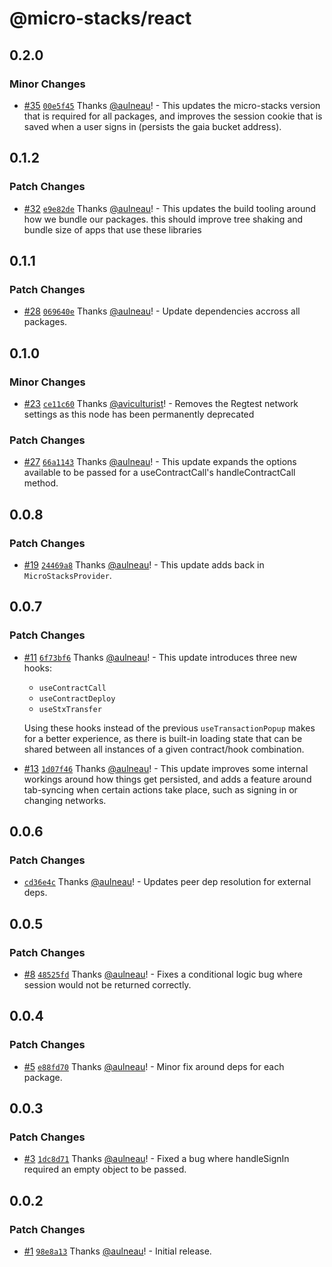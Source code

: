 # @micro-stacks/react

## 0.2.0

### Minor Changes

- [#35](https://github.com/fungible-systems/micro-stacks-react/pull/35) [`00e5f45`](https://github.com/fungible-systems/micro-stacks-react/commit/00e5f457c2abdccecdb2235dfa8fd0cdb8bbe6c7) Thanks [@aulneau](https://github.com/aulneau)! - This updates the micro-stacks version that is required for all packages, and improves the session cookie that is saved when a user signs in (persists the gaia bucket address).

## 0.1.2

### Patch Changes

- [#32](https://github.com/fungible-systems/micro-stacks-react/pull/32) [`e9e82de`](https://github.com/fungible-systems/micro-stacks-react/commit/e9e82de7848817bf2b53e3e24e6bc13c2879f6e6) Thanks [@aulneau](https://github.com/aulneau)! - This updates the build tooling around how we bundle our packages. this should improve tree shaking and bundle size of apps that use these libraries

## 0.1.1

### Patch Changes

- [#28](https://github.com/fungible-systems/micro-stacks-react/pull/28) [`069640e`](https://github.com/fungible-systems/micro-stacks-react/commit/069640e8114fa478c36942a3f1424fed21353edc) Thanks [@aulneau](https://github.com/aulneau)! - Update dependencies accross all packages.

## 0.1.0

### Minor Changes

- [#23](https://github.com/fungible-systems/micro-stacks-react/pull/23) [`ce11c60`](https://github.com/fungible-systems/micro-stacks-react/commit/ce11c60582b598436918ca28c66afb520c1db50b) Thanks [@aviculturist](https://github.com/aviculturist)! - Removes the Regtest network settings as this node has been permanently deprecated

### Patch Changes

- [#27](https://github.com/fungible-systems/micro-stacks-react/pull/27) [`66a1143`](https://github.com/fungible-systems/micro-stacks-react/commit/66a11435f29219b0048ed9734218ec2e54e9595f) Thanks [@aulneau](https://github.com/aulneau)! - This update expands the options available to be passed for a useContractCall's handleContractCall method.

## 0.0.8

### Patch Changes

- [#19](https://github.com/fungible-systems/micro-stacks-react/pull/19) [`24469a8`](https://github.com/fungible-systems/micro-stacks-react/commit/24469a8b7cb144ef60649fbcb31663728fd171c0) Thanks [@aulneau](https://github.com/aulneau)! - This update adds back in `MicroStacksProvider`.

## 0.0.7

### Patch Changes

- [#11](https://github.com/fungible-systems/micro-stacks-react/pull/11) [`6f73bf6`](https://github.com/fungible-systems/micro-stacks-react/commit/6f73bf6db66cdf58ff772747e0c5fa488bbb85f9) Thanks [@aulneau](https://github.com/aulneau)! - This update introduces three new hooks:

  - `useContractCall`
  - `useContractDeploy`
  - `useStxTransfer`

  Using these hooks instead of the previous `useTransactionPopup` makes for a better experience, as there is built-in loading state that can be shared between all instances of a given contract/hook combination.

* [#13](https://github.com/fungible-systems/micro-stacks-react/pull/13) [`1d07f46`](https://github.com/fungible-systems/micro-stacks-react/commit/1d07f46b918ee1511943d7657b5db0d5af8138cb) Thanks [@aulneau](https://github.com/aulneau)! - This update improves some internal workings around how things get persisted, and adds a feature around tab-syncing when certain actions take place, such as signing in or changing networks.

## 0.0.6

### Patch Changes

- [`cd36e4c`](https://github.com/fungible-systems/micro-stacks-react/commit/cd36e4c6f6e24119006d37986ee7e56d7f0e9896) Thanks [@aulneau](https://github.com/aulneau)! - Updates peer dep resolution for external deps.

## 0.0.5

### Patch Changes

- [#8](https://github.com/fungible-systems/micro-stacks-react/pull/8) [`48525fd`](https://github.com/fungible-systems/micro-stacks-react/commit/48525fd0edd7a43baf7df8524a9c1119a95ebd70) Thanks [@aulneau](https://github.com/aulneau)! - Fixes a conditional logic bug where session would not be returned correctly.

## 0.0.4

### Patch Changes

- [#5](https://github.com/fungible-systems/micro-stacks-react/pull/5) [`e88fd70`](https://github.com/fungible-systems/micro-stacks-react/commit/e88fd7089c33334e323054dc26a6429216ee72a0) Thanks [@aulneau](https://github.com/aulneau)! - Minor fix around deps for each package.

## 0.0.3

### Patch Changes

- [#3](https://github.com/fungible-systems/micro-stacks-react/pull/3) [`1dc8d71`](https://github.com/fungible-systems/micro-stacks-react/commit/1dc8d71ac4e7c04403bc918ccf72a2851440fb2d) Thanks [@aulneau](https://github.com/aulneau)! - Fixed a bug where handleSignIn required an empty object to be passed.

## 0.0.2

### Patch Changes

- [#1](https://github.com/fungible-systems/micro-stacks-react/pull/1) [`98e8a13`](https://github.com/fungible-systems/micro-stacks-react/commit/98e8a1397854767471334d20462c05640ce9ae69) Thanks [@aulneau](https://github.com/aulneau)! - Initial release.
